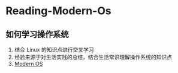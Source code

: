 # Reading-Modern-Os

## 如何学习操作系统

1. 结合 Linux 的知识点进行交叉学习
2. 经验来源于对生活实践的总结，结合生活常识理解操作系统的知识点
3. [Modern OS](<https://book.douban.com/subject/25864553/>)